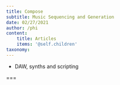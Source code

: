 ```yaml
---
title: Compose
subtitle: Music Sequencing and Generation
date: 02/27/2021
author: /phi
content:
    title: Articles
    items: '@self.children'
taxonomy:
---
```


- DAW, synths and scripting

===


